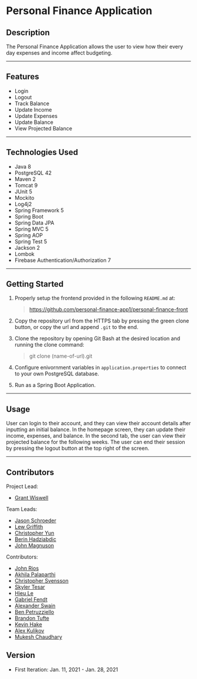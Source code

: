# Personal Finance Application

## Description

The Personal Finance Application allows the user to view how their every day expenses and income affect budgeting. 

---
## Features

* Login
* Logout
* Track Balance
* Update Income
* Update Expenses
* Update Balance
* View Projected Balance
---
## Technologies Used

* Java 8
* PostgreSQL 42
* Maven 2
* Tomcat 9
* JUnit 5
* Mockito
* Log4j2
* Spring Framework 5
* Spring Boot
* Spring Data JPA
* Spring MVC 5
* Spring AOP
* Spring Test 5
* Jackson 2
* Lombok
* Firebase Authentication/Authorization 7
---
## Getting Started

1. Properly setup the frontend provided in the following `README.md` at:

    > https://github.com/personal-finance-app1/personal-finance-front

2. Copy the repository url from the HTTPS tab by pressing the green clone button, or copy the url and append `.git` to the end.

3. Clone the repository by opening Git Bash at the desired location and running the clone command:

    > git clone (name-of-url).git

4. Configure enivornment variables in `application.properties` to connect to your own PostgreSQL database.

5. Run as a Spring Boot Application.

---
## Usage

User can login to their account, and they can view their account details after inputting an initial balance. In the homepage screen, they can update their income, expenses, and balance. In the second tab, the user can view their projected balance for the following weeks. The user can end their session by pressing the logout button at the top right of the screen.

---
## Contributors

Project Lead:
* [Grant Wiswell](https://github.com/Grantimatter)

Team Leads:
* [Jason Schroeder](https://github.com/jasonSchroeder89)
* [Lew Griffith](https://github.com/logriffith)
* [Christopher Yun](https://github.com/topheryun)
* [Berin Hadziabdic](https://github.com/Berin-Hadziabdic)
* [John Magnuson](https://github.com/magnusjw)

Contributors:

* [John Rios](https://github.com/jlrjr98)
* [Akhila Palaparthi](https://github.com/akhilapalaparthi)
* [Christopher Svensson](https://github.com/cwsvensson)
* [Skyler Tesar](https://github.com/skytsar)
* [Hieu Le](https://github.com/htl43)
* [Gabriel Fendt](https://github.com/fendtg4)
* [Alexander Swain](https://github.com/AlexanderSwain1)
* [Ben Petruzziello](https://github.com/benp3837)
* [Brandon Tufte](https://github.com/bntufte)
* [Kevin Hake](https://github.com/khake96)
* [Alex Kulikov](https://github.com/S0ddy)
* [Mukesh Chaudhary](https://github.com/Mukesh8688)

## Version

* First Iteration: Jan. 11, 2021 - Jan. 28, 2021